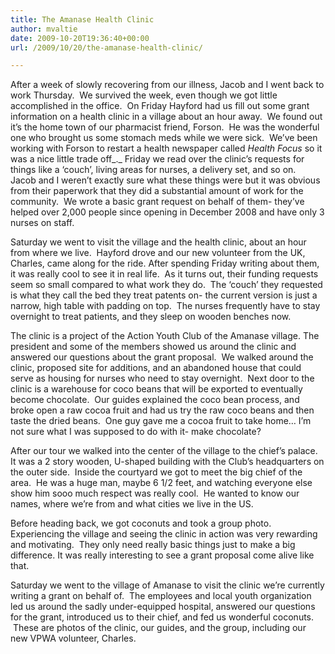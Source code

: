 ```yaml
---
title: The Amanase Health Clinic
author: mvaltie
date: 2009-10-20T19:36:40+00:00
url: /2009/10/20/the-amanase-health-clinic/

---
```

After a week of slowly recovering from our illness, Jacob and I went back to work Thursday.  We survived the week, even though we got little accomplished in the office.  On Friday Hayford had us fill out some grant information on a health clinic in a village about an hour away.  We found out it’s the home town of our pharmacist friend, Forson.  He was the wonderful one who brought us some stomach meds while we were sick.  We’ve been working with Forson to restart a health newspaper called _Health Focus_ so it was a nice little trade off_._ Friday we read over the clinic’s requests for things like a ‘couch’, living areas for nurses, a delivery set, and so on.  Jacob and I weren’t exactly sure what these things were but it was obvious from their paperwork that they did a substantial amount of work for the community.  We wrote a basic grant request on behalf of them- they’ve helped over 2,000 people since opening in December 2008 and have only 3 nurses on staff.

Saturday we went to visit the village and the health clinic, about an hour from where we live.  Hayford drove and our new volunteer from the UK, Charles, came along for the ride. After spending Friday writing about them, it was really cool to see it in real life.  As it turns out, their funding requests seem so small compared to what work they do.  The ‘couch’ they requested is what they call the bed they treat patents on- the current version is just a narrow, high table with padding on top.  The nurses frequently have to stay overnight to treat patients, and they sleep on wooden benches now.

The clinic is a project of the Action Youth Club of the Amanase village. The president and some of the members showed us around the clinic and answered our questions about the grant proposal.  We walked around the clinic, proposed site for additions, and an abandoned house that could serve as housing for nurses who need to stay overnight.  Next door to the clinic is a warehouse for coco beans that will be exported to eventually become chocolate.  Our guides explained the coco bean process, and broke open a raw cocoa fruit and had us try the raw coco beans and then taste the dried beans.  One guy gave me a cocoa fruit to take home&#8230; I’m not sure what I was supposed to do with it- make chocolate?

After our tour we walked into the center of the village to the chief’s palace.  It was a 2 story wooden, U-shaped building with the Club’s headquarters on the outer side.  Inside the courtyard we got to meet the big chief of the area.  He was a huge man, maybe 6 1/2 feet, and watching everyone else show him sooo much respect was really cool.  He wanted to know our names, where we&#8217;re from and what cities we live in the US.

Before heading back, we got coconuts and took a group photo.  Experiencing the village and seeing the clinic in action was very rewarding and motivating.  They only need really basic things just to make a big difference. It was really interesting to see a grant proposal come alive like that.



Saturday we went to the village of Amanase to visit the clinic we&#8217;re currently writing a grant on behalf of.  The employees and local youth organization led us around the sadly under-equipped hospital, answered our questions for the grant, introduced us to their chief, and fed us wonderful coconuts.  These are photos of the clinic, our guides, and the group, including our new VPWA volunteer, Charles.